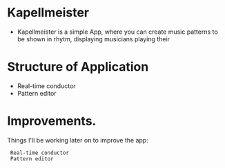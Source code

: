 # Kapellmeister

- Kapellmeister is a simple App, where you can create music patterns to be shown in rhytm, displaying musicians playing their 

# Structure of Application

* Real-time conductor
* Pattern editor


# Improvements.
Things I'll be working later on to improve the app:
```
 Real-time conductor
 Pattern editor

 ```






